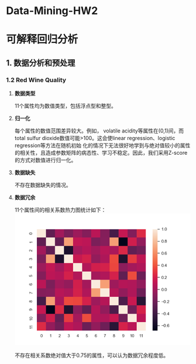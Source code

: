 # Data-Mining-HW2
# 可解释回归分析
## 1. 数据分析和预处理
### 1.2 Red Wine Quality
1. **数据类型**

    11个属性均为数值类型，包括浮点型和整型。

2. **归一化**

    每个属性的数值范围差异较⼤。例如， volatile acidity等属性在(0,1)间，⽽
total sulfur dioxide数值可能>100。这会使linear regression、logistic regression等⽅法在随机初始
化的情况下⽆法很好地学到与绝对值较⼩的属性的相关性，且造成参数矩阵的病态性、学习不稳定。因此，我们采⽤Z-score的⽅式对数值进⾏归⼀化。

3. **数据缺失**

    不存在数据缺失的情况。

4. **数据冗余**

    11个属性间的相关系数热力图统计如下：
    ![Alt text](./figs/WineQualityRed-corr-heatmap.png)
    
    不存在相关系数绝对值⼤于0.75的属性，可以认为数据冗余程度低。



